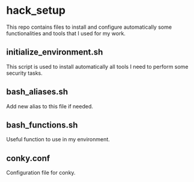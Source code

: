 # hack_setup
This repo contains files to install and configure automatically some functionalities and tools that I used for my work.

## initialize_environment.sh
This script is used to install automatically all tools I need to perform some security tasks. 

## bash_aliases.sh
Add new alias to this file if needed.

## bash_functions.sh
Useful function to use in my environment.

## conky.conf
Configuration file for conky.